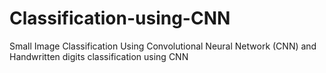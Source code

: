 # Classification-using-CNN
Small Image Classification Using Convolutional Neural Network (CNN) and
Handwritten digits classification using CNN
